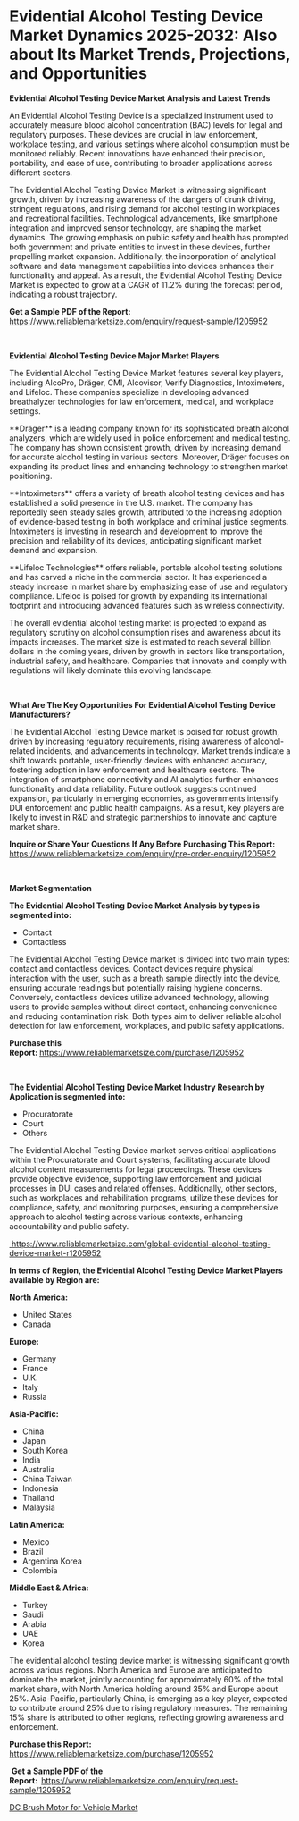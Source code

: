 <p><h1>Evidential Alcohol Testing Device Market Dynamics 2025-2032: Also about Its Market Trends, Projections, and Opportunities</h1></p><p><strong>Evidential Alcohol Testing Device Market Analysis and Latest Trends</strong></p>
<p><p>An Evidential Alcohol Testing Device is a specialized instrument used to accurately measure blood alcohol concentration (BAC) levels for legal and regulatory purposes. These devices are crucial in law enforcement, workplace testing, and various settings where alcohol consumption must be monitored reliably. Recent innovations have enhanced their precision, portability, and ease of use, contributing to broader applications across different sectors.</p><p>The Evidential Alcohol Testing Device Market is witnessing significant growth, driven by increasing awareness of the dangers of drunk driving, stringent regulations, and rising demand for alcohol testing in workplaces and recreational facilities. Technological advancements, like smartphone integration and improved sensor technology, are shaping the market dynamics. The growing emphasis on public safety and health has prompted both government and private entities to invest in these devices, further propelling market expansion. Additionally, the incorporation of analytical software and data management capabilities into devices enhances their functionality and appeal. As a result, the Evidential Alcohol Testing Device Market is expected to grow at a CAGR of 11.2% during the forecast period, indicating a robust trajectory.</p></p>
<p><strong>Get a Sample PDF of the Report:&nbsp;</strong> <a href="https://www.reliablemarketsize.com/enquiry/request-sample/1205952?utm_campaign=2946&utm_medium=2&utm_source=Github&utm_content=ia&utm_term=12042025&utm_id=evidential-alcohol-testing-device">https://www.reliablemarketsize.com/enquiry/request-sample/1205952</a></p>
<p>&nbsp;</p>
<p><strong>Evidential Alcohol Testing Device Major Market Players</strong></p>
<p><p>The Evidential Alcohol Testing Device Market features several key players, including AlcoPro, Dräger, CMI, Alcovisor, Verify Diagnostics, Intoximeters, and Lifeloc. These companies specialize in developing advanced breathalyzer technologies for law enforcement, medical, and workplace settings.</p><p>**Dräger** is a leading company known for its sophisticated breath alcohol analyzers, which are widely used in police enforcement and medical testing. The company has shown consistent growth, driven by increasing demand for accurate alcohol testing in various sectors. Moreover, Dräger focuses on expanding its product lines and enhancing technology to strengthen market positioning.</p><p>**Intoximeters** offers a variety of breath alcohol testing devices and has established a solid presence in the U.S. market. The company has reportedly seen steady sales growth, attributed to the increasing adoption of evidence-based testing in both workplace and criminal justice segments. Intoximeters is investing in research and development to improve the precision and reliability of its devices, anticipating significant market demand and expansion.</p><p>**Lifeloc Technologies** offers reliable, portable alcohol testing solutions and has carved a niche in the commercial sector. It has experienced a steady increase in market share by emphasizing ease of use and regulatory compliance. Lifeloc is poised for growth by expanding its international footprint and introducing advanced features such as wireless connectivity.</p><p>The overall evidential alcohol testing market is projected to expand as regulatory scrutiny on alcohol consumption rises and awareness about its impacts increases. The market size is estimated to reach several billion dollars in the coming years, driven by growth in sectors like transportation, industrial safety, and healthcare. Companies that innovate and comply with regulations will likely dominate this evolving landscape.</p></p>
<p>&nbsp;</p>
<p><strong>What Are The Key Opportunities For Evidential Alcohol Testing Device Manufacturers?</strong></p>
<p><p>The Evidential Alcohol Testing Device market is poised for robust growth, driven by increasing regulatory requirements, rising awareness of alcohol-related incidents, and advancements in technology. Market trends indicate a shift towards portable, user-friendly devices with enhanced accuracy, fostering adoption in law enforcement and healthcare sectors. The integration of smartphone connectivity and AI analytics further enhances functionality and data reliability. Future outlook suggests continued expansion, particularly in emerging economies, as governments intensify DUI enforcement and public health campaigns. As a result, key players are likely to invest in R&D and strategic partnerships to innovate and capture market share.</p></p>
<p><strong>Inquire or Share Your Questions If Any Before Purchasing This Report:</strong> <a href="https://www.reliablemarketsize.com/enquiry/pre-order-enquiry/1205952?utm_campaign=2946&utm_medium=2&utm_source=Github&utm_content=ia&utm_term=12042025&utm_id=evidential-alcohol-testing-device">https://www.reliablemarketsize.com/enquiry/pre-order-enquiry/1205952</a></p>
<p>&nbsp;</p>
<p><strong>Market Segmentation</strong></p>
<p><strong>The Evidential Alcohol Testing Device Market Analysis by types is segmented into:</strong></p>
<p><ul><li>Contact</li><li>Contactless</li></ul></p>
<p><p>The Evidential Alcohol Testing Device market is divided into two main types: contact and contactless devices. Contact devices require physical interaction with the user, such as a breath sample directly into the device, ensuring accurate readings but potentially raising hygiene concerns. Conversely, contactless devices utilize advanced technology, allowing users to provide samples without direct contact, enhancing convenience and reducing contamination risk. Both types aim to deliver reliable alcohol detection for law enforcement, workplaces, and public safety applications.</p></p>
<p><strong>Purchase this Report:&nbsp;</strong><a href="https://www.reliablemarketsize.com/purchase/1205952?utm_campaign=2946&utm_medium=2&utm_source=Github&utm_content=ia&utm_term=12042025&utm_id=evidential-alcohol-testing-device">https://www.reliablemarketsize.com/purchase/1205952</a></p>
<p>&nbsp;</p>
<p><strong>The Evidential Alcohol Testing Device Market Industry Research by Application is segmented into:</strong></p>
<p><ul><li>Procuratorate</li><li>Court</li><li>Others</li></ul></p>
<p><p>The Evidential Alcohol Testing Device market serves critical applications within the Procuratorate and Court systems, facilitating accurate blood alcohol content measurements for legal proceedings. These devices provide objective evidence, supporting law enforcement and judicial processes in DUI cases and related offenses. Additionally, other sectors, such as workplaces and rehabilitation programs, utilize these devices for compliance, safety, and monitoring purposes, ensuring a comprehensive approach to alcohol testing across various contexts, enhancing accountability and public safety.</p></p>
<p><a href="https://www.reliablemarketsize.com/global-evidential-alcohol-testing-device-market-r1205952?utm_campaign=2946&utm_medium=2&utm_source=Github&utm_content=ia&utm_term=12042025&utm_id=evidential-alcohol-testing-device">&nbsp;https://www.reliablemarketsize.com/global-evidential-alcohol-testing-device-market-r1205952</a></p>
<p><strong>In terms of Region, the Evidential Alcohol Testing Device Market Players available by Region are:</strong></p>
<p>
    <p> <strong> North America: </strong>
        <ul>
            <li>United States</li>
            <li>Canada</li>
        </ul>
        </p> 
    <p> <strong> Europe: </strong>
        <ul>
            <li>Germany</li>
            <li>France</li>
            <li>U.K.</li>
            <li>Italy</li>
            <li>Russia</li>
        </ul>
        </p> 
    <p> <strong> Asia-Pacific: </strong>
        <ul>
            <li>China</li>
            <li>Japan</li>
            <li>South Korea</li>
            <li>India</li>
            <li>Australia</li>
            <li>China Taiwan</li>
            <li>Indonesia</li>
            <li>Thailand</li>
            <li>Malaysia</li>
        </ul>
        </p> 
    <p> <strong> Latin America: </strong>
        <ul>
            <li>Mexico</li>
            <li>Brazil</li>
            <li>Argentina Korea</li>
            <li>Colombia</li>
        </ul>
        </p> 
    <p> <strong> Middle East & Africa: </strong>
        <ul>
            <li>Turkey</li>
            <li>Saudi</li>
            <li>Arabia</li>
            <li>UAE</li>
            <li>Korea</li>
        </ul>
    </p>
    </p>
<p><p>The evidential alcohol testing device market is witnessing significant growth across various regions. North America and Europe are anticipated to dominate the market, jointly accounting for approximately 60% of the total market share, with North America holding around 35% and Europe about 25%. Asia-Pacific, particularly China, is emerging as a key player, expected to contribute around 25% due to rising regulatory measures. The remaining 15% share is attributed to other regions, reflecting growing awareness and enforcement.</p></p>
<p><strong>Purchase this Report: </strong><a href="https://www.reliablemarketsize.com/purchase/1205952?utm_campaign=2946&utm_medium=2&utm_source=Github&utm_content=ia&utm_term=12042025&utm_id=evidential-alcohol-testing-device">https://www.reliablemarketsize.com/purchase/1205952</a></p>
<p>&nbsp;<strong>Get a Sample PDF of the Report:&nbsp;&nbsp;</strong><a href="https://www.reliablemarketsize.com/enquiry/request-sample/1205952?utm_campaign=2946&utm_medium=2&utm_source=Github&utm_content=ia&utm_term=12042025&utm_id=evidential-alcohol-testing-device">https://www.reliablemarketsize.com/enquiry/request-sample/1205952</a></p>
<p><strong></strong></p>
<p><p><a href="https://github.com/joshuagarcia509/Market-Research-Report-List-1/blob/main/dc-brush-motor-for-vehicle-market.md?utm_campaign=2946&utm_medium=2&utm_source=Github&utm_content=ia&utm_term=12042025&utm_id=evidential-alcohol-testing-device">DC Brush Motor for Vehicle Market</a></p></p>